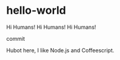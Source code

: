 # hello-world
Hi Humans!
Hi Humans!
Hi Humans!

commit

Hubot here, I like Node.js and Coffeescript.
